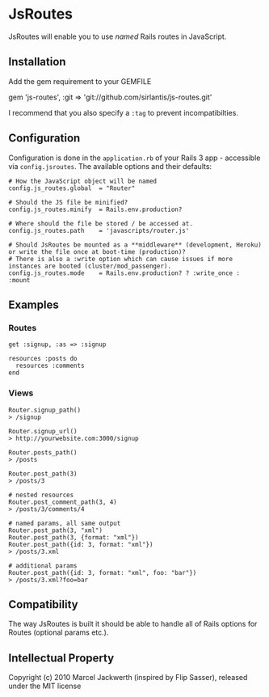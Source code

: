 JsRoutes
=
JsRoutes will enable you to use *named* Rails routes in JavaScript.

Installation
-
Add the gem requirement to your GEMFILE

  gem 'js-routes', :git => 'git://github.com/sirlantis/js-routes.git'

I recommend that you also specify a `:tag` to prevent incompatibilties.

Configuration
-
Configuration is done in the `application.rb` of your Rails 3 app - accessible via `config.jsroutes`. The available options and their defaults:

    # How the JavaScript object will be named
    config.js_routes.global  = "Router"

    # Should the JS file be minified?
    config.js_routes.minify  = Rails.env.production?

    # Where should the file be stored / be accessed at.
    config.js_routes.path    = 'javascripts/router.js'

    # Should JsRoutes be mounted as a **middleware** (development, Heroku) or write the file once at boot-time (production)?
    # There is also a :write option which can cause issues if more instances are booted (cluster/mod_passenger).
    config.js_routes.mode    = Rails.env.production? ? :write_once : :mount

Examples
-

### Routes
    get :signup, :as => :signup

    resources :posts do
      resources :comments
    end

### Views

    Router.signup_path()
    > /signup

    Router.signup_url()
    > http://yourwebsite.com:3000/signup

    Router.posts_path()
    > /posts

    Router.post_path(3)
    > /posts/3

    # nested resources
    Router.post_comment_path(3, 4)
    > /posts/3/comments/4

    # named params, all same output
    Router.post_path(3, "xml")
    Router.post_path(3, {format: "xml"})
    Router.post_path({id: 3, format: "xml"})
    > /posts/3.xml

    # additional params
    Router.post_path({id: 3, format: "xml", foo: "bar"})
    > /posts/3.xml?foo=bar

Compatibility
-
The way JsRoutes is built it should be able to handle all of Rails options for Routes (optional params etc.).

Intellectual Property
-
Copyright (c) 2010 Marcel Jackwerth (inspired by Flip Sasser), released under the MIT license